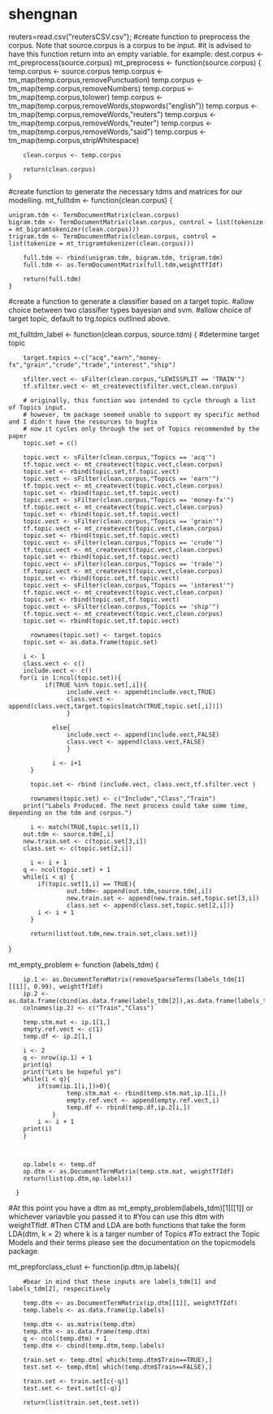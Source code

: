 # shengnan
reuters=read.csv("reutersCSV.csv");
#create function to preprocess the corpus. Note that source.corpus is a corpus to be input.
#it is advised to have this function return into an empty variable. for example: dest.corpus <- mt_preprocess(source.corpus)
  mt_preprocess <- function(source.corpus) {
      temp.corpus <- source.corpus
    	temp.corpus <- tm_map(temp.corpus,removePunctuation) 
    	temp.corpus <- tm_map(temp.corpus,removeNumbers) 
    	temp.corpus <- tm_map(temp.corpus,tolower) 
    	temp.corpus <- tm_map(temp.corpus,removeWords,stopwords("english")) 
    	temp.corpus <- tm_map(temp.corpus,removeWords,"reuters")
    	temp.corpus <- tm_map(temp.corpus,removeWords,"reuter")
    	temp.corpus <- tm_map(temp.corpus,removeWords,"said") 
    	temp.corpus <- tm_map(temp.corpus,stripWhitespace)
    
      	clean.corpus <- temp.corpus
    
      	return(clean.corpus)
    }

  #create function to generate the necessary tdms and matrices for our modelling.
  mt_fulltdm <- function(clean.corpus) {
    
      
  	unigram.tdm <- TermDocumentMatrix(clean.corpus)
  	bigram.tdm <- TermDocumentMatrix(clean.corpus, control = list(tokenize = mt_bigramtokenizer(clean.corpus)))
  	trigram.tdm <- TermDocumentMatrix(clean.corpus, control = list(tokenize = mt_trigramtokenizer(clean.corpus)))
    
      	full.tdm <- rbind(unigram.tdm, bigram.tdm, trigram.tdm)
    	full.tdm <- as.TermDocumentMatrix(full.tdm,weightTfIdf)
    
      	return(full.tdm)
    }

  #create a function to generate a classifier based on a target topic.
  #allow choice between two classifier types bayesian and svm.
  #allow choice of target topic, default to trg.topics outlined above.
  
  mt_fulltdm_label <- function(clean.corpus, source.tdm) {
    #determine target topic
      
      	target.topics <-c("acq","earn","money-fx","grain","crude","trade","interest","ship")
    
      	sfilter.vect <- sFilter(clean.corpus,"LEWISSPLIT == 'TRAIN'")
    	tf.sfilter.vect <- mt_createvect(sfilter.vect,clean.corpus)
    	
      	# originally, this function was intended to cycle through a list of Topics input.
      	# however, tm package seemed unable to support my specific method and I didn't have the resources to bugfix
      	# now it cycles only through the set of Topics recommended by the paper
      	topic.set = c()
    
      	topic.vect <- sFilter(clean.corpus,"Topics == 'acq'")
    	tf.topic.vect <- mt_createvect(topic.vect,clean.corpus)
    	topic.set <- rbind(topic.set,tf.topic.vect)
    	topic.vect <- sFilter(clean.corpus,"Topics == 'earn'")
    	tf.topic.vect <- mt_createvect(topic.vect,clean.corpus)
    	topic.set <- rbind(topic.set,tf.topic.vect)
    	topic.vect <- sFilter(clean.corpus,"Topics == 'money-fx'")
    	tf.topic.vect <- mt_createvect(topic.vect,clean.corpus)
    	topic.set <- rbind(topic.set,tf.topic.vect)
    	topic.vect <- sFilter(clean.corpus,"Topics == 'grain'")
    	tf.topic.vect <- mt_createvect(topic.vect,clean.corpus)
    	topic.set <- rbind(topic.set,tf.topic.vect)
    	topic.vect <- sFilter(clean.corpus,"Topics == 'crude'")
    	tf.topic.vect <- mt_createvect(topic.vect,clean.corpus)
    	topic.set <- rbind(topic.set,tf.topic.vect)
    	topic.vect <- sFilter(clean.corpus,"Topics == 'trade'")
    	tf.topic.vect <- mt_createvect(topic.vect,clean.corpus)
    	topic.set <- rbind(topic.set,tf.topic.vect)
    	topic.vect <- sFilter(clean.corpus,"Topics == 'interest'")
    	tf.topic.vect <- mt_createvect(topic.vect,clean.corpus)
    	topic.set <- rbind(topic.set,tf.topic.vect)
    	topic.vect <- sFilter(clean.corpus,"Topics == 'ship'")
    	tf.topic.vect <- mt_createvect(topic.vect,clean.corpus)
    	topic.set <- rbind(topic.set,tf.topic.vect)
    
          rownames(topic.set) <- target.topics
    	topic.set <- as.data.frame(topic.set)
    	
      	i <- 1
    	class.vect <- c()
    	include.vect <- c() 
       for(i in 1:ncol(topic.set)){
              if(TRUE %in% topic.set[,i]){
                	include.vect <- append(include.vect,TRUE)
                	class.vect <- append(class.vect,target.topics[match(TRUE,topic.set[,i])])
                    }
      
                else{
                  	include.vect <- append(include.vect,FALSE)
                  	class.vect <- append(class.vect,FALSE)
          			}
      
            	i <- i+1
          }
    
          topic.set <- rbind (include.vect, class.vect,tf.sfilter.vect )
    
          rownames(topic.set) <- c("Include","Class","Train")
        print("Labels Produced. The next process could take some time, depending on the tdm and corpus.")
     
          i <- match(TRUE,topic.set[1,])
        out.tdm <- source.tdm[,i]
        new.train.set <- c(topic.set[3,i])
        class.set <- c(topic.set[2,i])
    
          i <- i + 1
        q <- ncol(topic.set) + 1
        while(i < q) {
          	if(topic.set[1,i] == TRUE){
            		out.tdm<- append(out.tdm,source.tdm[,i])
            		new.train.set <- append(new.train.set,topic.set[3,i])
            		class.set <- append(class.set,topic.set[2,i])}
          	i <- i + 1
          }
        
          return(list(out.tdm,new.train.set,class.set))}
}

  mt_empty_problem <- function (labels_tdm) {
    
      	ip.1 <- as.DocumentTermMatrix(removeSparseTerms(labels_tdm[1][[1]], 0.99), weightTfIdf)
    	ip.2 <- as.data.frame(cbind(as.data.frame(labels_tdm[2]),as.data.frame(labels_tdm[3])))
    	colnames(ip.2) <- c("Train","Class")
    
      	temp.stm.mat <- ip.1[1,]
        empty.ref.vect <- c(1)
        temp.df <- ip.2[1,]
    
      	i <- 2
    	q <- nrow(ip.1) + 1
    	print(q)
    	print("Lets be hopeful yo")
    	while(i < q){
      		if(sum(ip.1[i,])>0){
        			temp.stm.mat <- rbind(temp.stm.mat,ip.1[i,])
        			empty.ref.vect <- append(empty.ref.vect,i)
        			temp.df <- rbind(temp.df,ip.2[i,])
        		}
      		i <- i + 1
      	print(i)
      	}
    	
      
      
      	op.labels <- temp.df
    	op.dtm <- as.DocumentTermMatrix(temp.stm.mat, weightTfIdf)
    	return(list(op.dtm,op.labels))
    
      }

  #At this point you have a dtm as mt_empty_problem(labels_tdm)[1][[1]] or whichever variavble you passed it to
  #You can use this dtm with weightTfIdf.
  #Then CTM and LDA are both functions that take the form LDA(dtm, k = 2) where k is a targer number of Topics
  #To extract the Topic Models and their terms please see the documentation on the topicmodels package.
  

  
  
  mt_prepforclass_clust <- function(ip.dtm,ip.labels){
    
      	#bear in mind that these inputs are labels_tdm[1] and labels_tdm[2], respecitively
      
      	temp.dtm <- as.DocumentTermMatrix(ip.dtm[[1]], weightTfIdf)
    	temp.labels <- as.data.frame(ip.labels)
    
      	temp.dtm <- as.matrix(temp.dtm)
    	temp.dtm <- as.data.frame(temp.dtm)
    	q <- ncol(temp.dtm) + 1
    	temp.dtm <- cbind(temp.dtm,temp.labels)
    
      	train.set <- temp.dtm[ which(temp.dtm$Train==TRUE),]
    	test.set <- temp.dtm[ which(temp.dtm$Train==FALSE),]
    
      	train.set <- train.set[c(-q)]
    	test.set <- test.set[c(-q)]
    
      	return(list(train.set,test.set))
